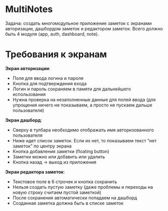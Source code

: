 # MultiNotes

Задача: создать многомодульное приложение заметок с экранами авторизации, дашбордом заметок и редактором заметок.
Всего должно быть 4 модуля (app, auth, dashboard, note).

# Требования к экранам

**Экран авторизации**:
* Поля для ввода логина и пароля
* Кнопка для подтверждения входа
* Логин и пароль сохраняем в памяти для дальнейшего использования
* Нужна проверка на незаполненные данные для полей ввода (для упрощения ничего не показываем, а просто не пускаем дальше пользователя)

**Экран дашборд**:
* Сверху в тулбара необходимо отображать имя авторизованного пользователя
* Ниже идет список заметок. Если их нет, то показываем текст “нет заметок” по центру экрана
* Кнопка добавления заметки (floating button)
* Заметки можно или добавить или удалить
* Кнопка назад  -> выход из приложения

**Экран редактора заметок**:
* Текстовое поле в 6 строчек и кнопка сохранить
* Нельзя создать пустую заметку (даже проблемы и переходы на новую строку считаем пустой заметкой)
* После сохранения автоматически попадаем на дашборд
* Созданная заметка должна быть в списке заметок